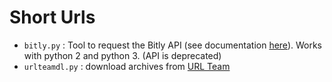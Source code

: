 # Short Urls

* `bitly.py` : Tool to request the Bitly API (see documentation [here](https://dev.bitly.com/api.html)). Works with python 2 and python 3. (API is deprecated)
* `urlteamdl.py` : download archives from [URL Team](https://archive.org/details/UrlteamWebCrawls?&sort=-publicdate&page=3)

